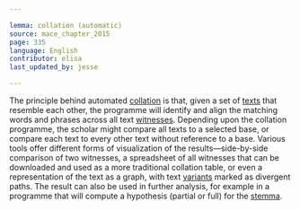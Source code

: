 ```yaml
---

lemma: collation (automatic)
source: mace_chapter_2015
page: 335
language: English
contributor: elisa
last_updated_by: jesse

---
```


The principle behind automated [collation](collation.html) is that, given a set of [texts](text.html) that resemble each other, the programme will identify and align the matching words and phrases across all text [witnesses](witness.html). Depending upon the collation programme, the scholar might compare all texts to a selected base, or compare each text to every other text without reference to a base. Various tools offer different forms of visualization of the results—side-by-side comparison of two witnesses, a spreadsheet of all witnesses that can be downloaded and used as a more traditional collation table, or even a representation of the text as a graph, with text [variants](variant.html) marked as divergent paths. The result can also be used in further analysis, for example in a programme that will compute a hypothesis (partial or full) for the [stemma](stemma.html).
